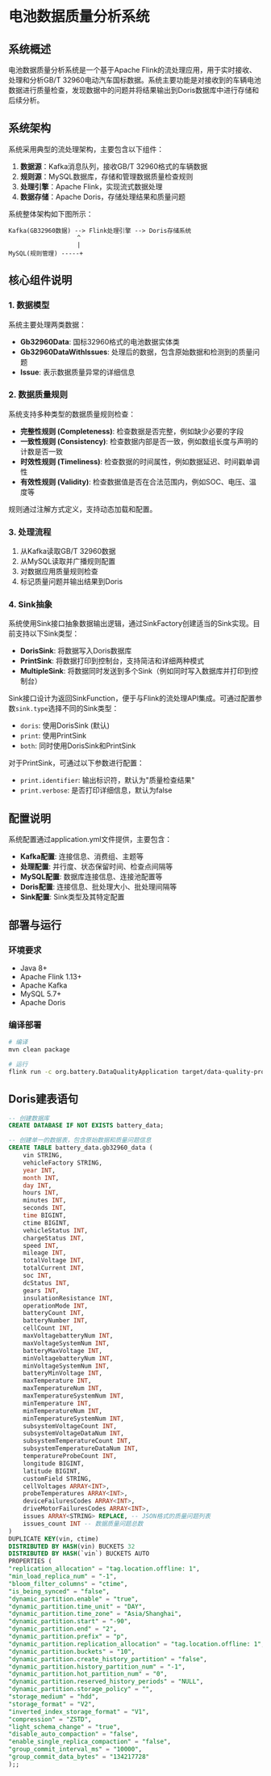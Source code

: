 # 电池数据质量分析系统

## 系统概述
电池数据质量分析系统是一个基于Apache Flink的流处理应用，用于实时接收、处理和分析GB/T 32960电动汽车国标数据。系统主要功能是对接收到的车辆电池数据进行质量检查，发现数据中的问题并将结果输出到Doris数据库中进行存储和后续分析。

## 系统架构

系统采用典型的流处理架构，主要包含以下组件：

1. **数据源**：Kafka消息队列，接收GB/T 32960格式的车辆数据
2. **规则源**：MySQL数据库，存储和管理数据质量检查规则
3. **处理引擎**：Apache Flink，实现流式数据处理
4. **数据存储**：Apache Doris，存储处理结果和质量问题

系统整体架构如下图所示：

```
Kafka(GB32960数据) --> Flink处理引擎 --> Doris存储系统
                   ^
                   |
MySQL(规则管理) -----+
```

## 核心组件说明

### 1. 数据模型

系统主要处理两类数据：

- **Gb32960Data**: 国标32960格式的电池数据实体类
- **Gb32960DataWithIssues**: 处理后的数据，包含原始数据和检测到的质量问题
- **Issue**: 表示数据质量异常的详细信息

### 2. 数据质量规则

系统支持多种类型的数据质量规则检查：

- **完整性规则 (Completeness)**: 检查数据是否完整，例如缺少必要的字段
- **一致性规则 (Consistency)**: 检查数据内部是否一致，例如数组长度与声明的计数是否一致
- **时效性规则 (Timeliness)**: 检查数据的时间属性，例如数据延迟、时间戳单调性
- **有效性规则 (Validity)**: 检查数据值是否在合法范围内，例如SOC、电压、温度等

规则通过注解方式定义，支持动态加载和配置。

### 3. 处理流程

1. 从Kafka读取GB/T 32960数据
2. 从MySQL读取并广播规则配置
3. 对数据应用质量规则检查
4. 标记质量问题并输出结果到Doris

### 4. Sink抽象

系统使用Sink接口抽象数据输出逻辑，通过SinkFactory创建适当的Sink实现。目前支持以下Sink类型：

- **DorisSink**: 将数据写入Doris数据库
- **PrintSink**: 将数据打印到控制台，支持简洁和详细两种模式
- **MultipleSink**: 将数据同时发送到多个Sink（例如同时写入数据库并打印到控制台）

Sink接口设计为返回SinkFunction，便于与Flink的流处理API集成。可通过配置参数`sink.type`选择不同的Sink类型：
- `doris`: 使用DorisSink (默认)
- `print`: 使用PrintSink
- `both`: 同时使用DorisSink和PrintSink

对于PrintSink，可通过以下参数进行配置：
- `print.identifier`: 输出标识符，默认为"质量检查结果"
- `print.verbose`: 是否打印详细信息，默认为false

## 配置说明

系统配置通过application.yml文件提供，主要包含：

- **Kafka配置**: 连接信息、消费组、主题等
- **处理配置**: 并行度、状态保留时间、检查点间隔等
- **MySQL配置**: 数据库连接信息、连接池配置等
- **Doris配置**: 连接信息、批处理大小、批处理间隔等
- **Sink配置**: Sink类型及其特定配置

## 部署与运行

### 环境要求

- Java 8+
- Apache Flink 1.13+
- Apache Kafka
- MySQL 5.7+
- Apache Doris

### 编译部署

```bash
# 编译
mvn clean package

# 运行
flink run -c org.battery.DataQualityApplication target/data-quality-process-1.0-SNAPSHOT.jar
```

## Doris建表语句

```sql
-- 创建数据库
CREATE DATABASE IF NOT EXISTS battery_data;

-- 创建单一的数据表，包含原始数据和质量问题信息
CREATE TABLE battery_data.gb32960_data (
    vin STRING,
    vehicleFactory STRING,
    year INT,
    month INT,
    day INT,
    hours INT,
    minutes INT,
    seconds INT,
    time BIGINT,
    ctime BIGINT,
    vehicleStatus INT,
    chargeStatus INT,
    speed INT,
    mileage INT,
    totalVoltage INT,
    totalCurrent INT,
    soc INT,
    dcStatus INT,
    gears INT,
    insulationResistance INT,
    operationMode INT,
    batteryCount INT,
    batteryNumber INT,
    cellCount INT,
    maxVoltagebatteryNum INT,
    maxVoltageSystemNum INT,
    batteryMaxVoltage INT,
    minVoltagebatteryNum INT,
    minVoltageSystemNum INT,
    batteryMinVoltage INT,
    maxTemperature INT,
    maxTemperatureNum INT,
    maxTemperatureSystemNum INT,
    minTemperature INT,
    minTemperatureNum INT,
    minTemperatureSystemNum INT,
    subsystemVoltageCount INT,
    subsystemVoltageDataNum INT,
    subsystemTemperatureCount INT,
    subsystemTemperatureDataNum INT,
    temperatureProbeCount INT,
    longitude BIGINT,
    latitude BIGINT,
    customField STRING,
    cellVoltages ARRAY<INT>,
    probeTemperatures ARRAY<INT>,
    deviceFailuresCodes ARRAY<INT>,
    driveMotorFailuresCodes ARRAY<INT>,
    issues ARRAY<STRING> REPLACE, -- JSON格式的质量问题列表
    issues_count INT -- 数据质量问题总数
) 
DUPLICATE KEY(vin, ctime)
DISTRIBUTED BY HASH(vin) BUCKETS 32
DISTRIBUTED BY HASH(`vin`) BUCKETS AUTO
PROPERTIES (
"replication_allocation" = "tag.location.offline: 1",
"min_load_replica_num" = "-1",
"bloom_filter_columns" = "ctime",
"is_being_synced" = "false",
"dynamic_partition.enable" = "true",
"dynamic_partition.time_unit" = "DAY",
"dynamic_partition.time_zone" = "Asia/Shanghai",
"dynamic_partition.start" = "-90",
"dynamic_partition.end" = "2",
"dynamic_partition.prefix" = "p",
"dynamic_partition.replication_allocation" = "tag.location.offline: 1",
"dynamic_partition.buckets" = "10",
"dynamic_partition.create_history_partition" = "false",
"dynamic_partition.history_partition_num" = "-1",
"dynamic_partition.hot_partition_num" = "0",
"dynamic_partition.reserved_history_periods" = "NULL",
"dynamic_partition.storage_policy" = "",
"storage_medium" = "hdd",
"storage_format" = "V2",
"inverted_index_storage_format" = "V1",
"compression" = "ZSTD",
"light_schema_change" = "true",
"disable_auto_compaction" = "false",
"enable_single_replica_compaction" = "false",
"group_commit_interval_ms" = "10000",
"group_commit_data_bytes" = "134217728"
);;
```